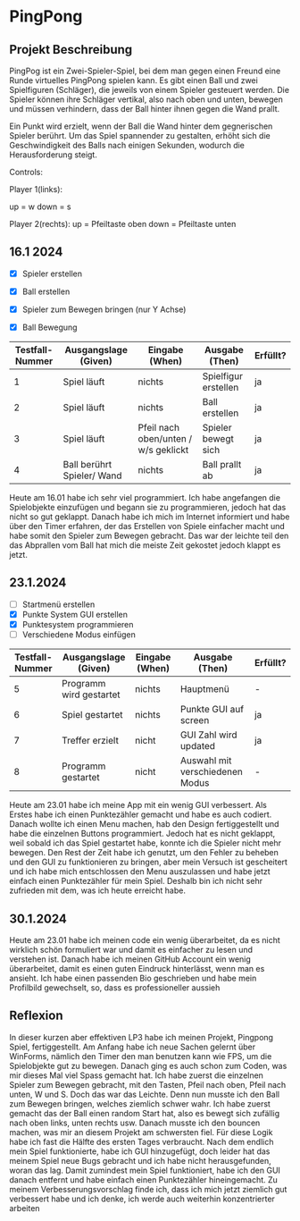 # PingPong

## Projekt Beschreibung

PingPog ist ein Zwei-Spieler-Spiel, bei dem man gegen einen Freund eine Runde virtuelles PingPong spielen kann. Es gibt einen Ball und zwei Spielfiguren (Schläger), die jeweils von einem Spieler gesteuert werden. Die Spieler können ihre Schläger vertikal, also nach oben und unten, bewegen und müssen verhindern, dass der Ball hinter ihnen gegen die Wand prallt.

Ein Punkt wird erzielt, wenn der Ball die Wand hinter dem gegnerischen Spieler berührt. Um das Spiel spannender zu gestalten, erhöht sich die Geschwindigkeit des Balls nach einigen Sekunden, wodurch die Herausforderung steigt.

Controls:

Player 1(links):

  up = w
  down = s
  
Player 2(rechts):
  up = Pfeiltaste oben
  down = Pfeiltaste unten

## 16.1 2024

- [x] Spieler erstellen
- [x] Ball erstellen
- [x] Spieler zum Bewegen bringen (nur Y Achse)
- [x] Ball Bewegung 


| Testfall-Nummer | Ausgangslage (Given) | Eingabe (When) | Ausgabe (Then) | Erfüllt? |
| -------------- | -------------------- | -------------- | -------------- | -------- |
| 1              |    Spiel läuft       |    nichts      | Spielfigur erstellen |    ja      |
| 2              |    Spiel läuft       |    nichts      | Ball erstellen |     ja     |
| 3 | Spiel läuft | Pfeil nach oben/unten / w/s geklickt | Spieler bewegt sich  |  ja  |
| 4              |    Ball berührt Spieler/ Wand       |  nichts        | Ball prallt ab               |     ja     |

Heute am 16.01 habe ich sehr viel programmiert. Ich habe angefangen die Spielobjekte einzufügen und begann sie zu programmieren, jedoch hat das nicht so gut geklappt. Danach habe ich mich im Internet informiert und habe über den Timer erfahren, der das Erstellen von Spiele einfacher macht und habe somit den Spieler zum Bewegen gebracht. Das war der leichte teil den das Abprallen vom Ball hat mich die meiste Zeit gekostet jedoch klappt es jetzt.


## 23.1.2024

- [ ] Startmenü erstellen
- [x] Punkte System GUI erstellen
- [x] Punktesystem programmieren
- [ ] Verschiedene Modus einfügen

| Testfall-Nummer | Ausgangslage (Given) | Eingabe (When) | Ausgabe (Then) | Erfüllt? |
| --------------- | -------------------- | -------------- | -------------- | -------- |
| 5               |   Programm wird gestartet |     nichts        |    Hauptmenü            |     -     |
| 6               |   Spiel gestartet         |     nichts        |    Punkte GUI auf screen            |    ja      |
| 7 | Treffer erzielt | nicht | GUI Zahl wird updated | ja |
| 8               | Programm gestartet | nicht  |  Auswahl mit verschiedenen Modus              |      -    |

Heute am 23.01 habe ich meine App mit ein wenig GUI verbessert. Als Erstes habe ich einen Punktezähler gemacht und habe es auch codiert. Danach wollte ich einen Menu machen, hab den Design fertiggestellt und habe die einzelnen Buttons programmiert. Jedoch hat es nicht geklappt, weil sobald ich das Spiel gestartet habe, konnte ich die Spieler nicht mehr bewegen. Den Rest der Zeit habe ich genutzt, um den Fehler zu beheben und den GUI zu funktionieren zu bringen, aber mein Versuch ist gescheitert und ich habe mich entschlossen den Menu auszulassen und habe jetzt einfach einen Punktezähler für mein Spiel. Deshalb bin ich nicht sehr zufrieden mit dem, was ich heute erreicht habe.

## 30.1.2024

Heute am 23.01 habe ich meinen code ein wenig überarbeitet, da es nicht wirklich schön formuliert war und damit es einfacher zu lesen und verstehen ist. Danach habe ich meinen GitHub Account ein wenig überarbeitet, damit es einen guten Eindruck hinterlässt, wenn man es ansieht. Ich habe einen passenden Bio geschrieben und habe mein Profilbild gewechselt, so, dass es professioneller aussieh

## Reflexion

In dieser kurzen aber effektiven LP3 habe ich meinen Projekt, Pingpong Spiel, fertiggestellt. Am Anfang habe ich neue Sachen gelernt über WinForms, nämlich den Timer den man benutzen kann wie FPS, um die Spielobjekte gut zu bewegen. Danach ging es auch schon zum Coden, was mir dieses Mal viel Spass gemacht hat. Ich habe zuerst die einzelnen Spieler zum Bewegen gebracht, mit den Tasten, Pfeil nach oben, Pfeil nach unten, W und S. Doch das war das Leichte. Denn nun musste ich den Ball zum Bewegen bringen, welches ziemlich schwer wahr. Ich habe zuerst gemacht das der Ball einen random Start hat, also es bewegt sich zufällig nach oben links, unten rechts usw. Danach musste ich den bouncen machen, was mir an diesem Projekt am schwersten fiel. Für diese Logik habe ich fast die Hälfte des ersten Tages verbraucht. Nach dem endlich mein Spiel funktionierte, habe ich GUI hinzugefügt, doch leider hat das meinem Spiel neue Bugs gebracht und ich habe nicht herausgefunden, woran das lag. Damit zumindest mein Spiel funktioniert, habe ich den GUI danach entfernt und habe einfach einen Punktezähler hineingemacht. Zu meinem Verbesserungsvorschlag finde ich, dass ich mich jetzt ziemlich gut verbessert habe und ich denke, ich werde auch weiterhin konzentrierter arbeiten
